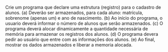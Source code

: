 Crie um programa que declare uma estrutura (registro) para o cadastro de alunos.
(a) Deverão ser armazenados, para cada aluno: matrícula, sobrenome (apenas um) e
ano de nascimento.
(b) Ao início do programa, o usuario deverá informar o número de alunos que serão armazenados.
(c) O programa deverá alocar dinamicamente a quantidade necessária de memória para armazenar 
os registros dos alunos.
(d) O programa devera pedir ao usuário que entre com as informações dos alunos.
(e) Ao final, mostrar os dados armazenados e liberar a memoria alocada.